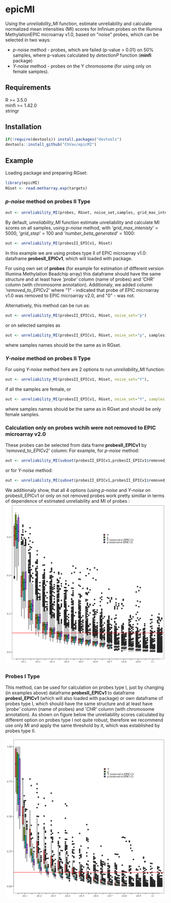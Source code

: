 
<!-- README.md is generated from README.Rmd. Please edit that file -->

# epicMI

<!-- badges: start -->
<!-- badges: end -->

Using the *unreliability_MI* function, estimate unreliability and calculate normalized mean intensities (MI) scores for Infinium probes on the
Illumina MethylationEPIC microarray v1.0, based on "noise" probes, which can be selected in two ways:
- *p-noise* method - probes, which are failed (p-value > 0.01) on 50% samples, where p-values calculated by *detectionP* function (**minfi** package) 
- *Y-noise* method - probes on the Y chromosome (for using only on female samples).

## Requirements

R \>= 3.5.0 <br> minfi \>= 1.42.0 <br> stringr

## Installation

``` r
if(!require(devtools)) install.packages("devtools")
devtools::install_github("ChVav/epicMI")
```

## Example
Loading package and preparing RGset:

``` r
library(epicMI)
RGset <- read.metharray.exp(targets)
```

### *p-noise* method on probes II Type
``` r
out <- unreliability_MI(probes, RGset, noise_set,samples, grid_max_intenisty, grid_step, number_beta_generated)
```

By default, *unreliability_MI* function estimate unreliability and calculate MI scores on all samples, using *p-noise* method, with *'grid_max_intenisty*' = 5000, *'grid_step*' = 100 and *'number_beta_generated*' = 1000:

``` r
out <- unreliability_MI(probesII_EPICv1, RGset)
```
In this example we are using probes type II of EPIC microarray v1.0: dataframe **probesII_EPICv1**, which will loaded with package. 

For using own set of **probes** (for example  for estimation of different version Illumina Methylation Beadchip array) this dataframe should have the same structure and at least have *'probe'* column (name of probes) and *'CHR'* column (with chromosome annotation).
Additionaly, we added column *'removed_to_EPICv2'* where "1" - indicated that probe of EPIC microarray v1.0 was removed to EPIC microarray v2.0, and "0" - was not.

Alternatively, this method can be run as:
``` r
out <- unreliability_MI(probesII_EPICv1, RGset, noise_set="p")
```
or on selected samples as
``` r
out <- unreliability_MI(probesII_EPICv1, RGset, noise_set="p", samples),
```
where samples names should be the same as in RGset.

### *Y-noise* method on probes II Type

For using *Y-noise* method here are 2 options to run *unreliability_MI* function:
``` r
out <- unreliability_MI(probesII_EPICv1, RGset, noise_set="Y"),
```
if all the samples are female, 
or 
``` r
out <- unreliability_MI(probesII_EPICv1, RGset, noise_set="Y", samples = female_samples),
```
where samples names should be the same as in RGset and should be only female samples.

### Calculation only on probes wchih were not removed to EPIC microarray v2.0
These probes can be selected from data frame **probesII_EPICv1** by *'removed_to_EPICv2'* column:
For example, for *p-noise* method:
``` r
out <- unreliability_MI(subset(probesII_EPICv1,probesII_EPICv1$removed_to_EPICv2 == 0), RGset, noise_set="p")
```
or for *Y-noise* method:
``` r
out <- unreliability_MI(subset(probesII_EPICv1,probesII_EPICv1$removed_to_EPICv2 == 0), RGset, noise_set="Y").
```
We additionaly show, that all 4 options (using *p-noise* and *Y-noise* on probesII_EPICv1 or only on not removed probes work pretty simillar in terms of dependence of estimated unreliability and MI of probes :
<img src="data/fig/unreliability_vs_MI.png" width="700"/>

### Probes I Type
This method, can be used for calculation on probes type I, just by changing (in examples above) dataframe **probesII_EPICv1** to dataframe **probesI_EPICv1** (which will also loaded with package) or own dataframe of probes type I, which should have the same structure and at least have *'probe'* column (name of probes) and *'CHR'* column (with chromosome annotation). 
As shown on figure below the unreliability scores calculated by different option on probes type I not quite robust, therefore we recommend use only MI and apply the same threshold by it, which was established by probes type II.

<img src="data/fig/unreliability_vs_MI_probesI.png" width="700"/> 


